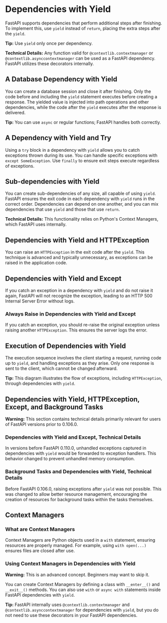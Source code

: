 # Dependencies with Yield

FastAPI supports dependencies that perform additional steps after finishing. To implement this, use `yield` instead of `return`, placing the extra steps after the `yield`.

**Tip:** Use `yield` only once per dependency.

**Technical Details:**
Any function valid for `@contextlib.contextmanager` or `@contextlib.asynccontextmanager` can be used as a FastAPI dependency. FastAPI utilizes these decorators internally.

## A Database Dependency with Yield

You can create a database session and close it after finishing. Only the code before and including the `yield` statement executes before creating a response. The yielded value is injected into path operations and other dependencies, while the code after the `yield` executes after the response is delivered.

**Tip:** You can use `async` or regular functions; FastAPI handles both correctly.

## A Dependency with Yield and Try

Using a `try` block in a dependency with `yield` allows you to catch exceptions thrown during its use. You can handle specific exceptions with `except SomeException`. Use `finally` to ensure exit steps execute regardless of exceptions.

## Sub-dependencies with Yield

You can create sub-dependencies of any size, all capable of using `yield`. FastAPI ensures the exit code in each dependency with `yield` runs in the correct order. Dependencies can depend on one another, and you can mix dependencies that use `yield` and those that use `return`.

**Technical Details:** This functionality relies on Python's Context Managers, which FastAPI uses internally.

## Dependencies with Yield and HTTPException

You can raise an `HTTPException` in the exit code after the `yield`. This technique is advanced and typically unnecessary, as exceptions can be raised in the application code.

## Dependencies with Yield and Except

If you catch an exception in a dependency with `yield` and do not raise it again, FastAPI will not recognize the exception, leading to an HTTP 500 Internal Server Error without logs.

### Always Raise in Dependencies with Yield and Except

If you catch an exception, you should re-raise the original exception unless raising another `HTTPException`. This ensures the server logs the error.

## Execution of Dependencies with Yield

The execution sequence involves the client starting a request, running code up to `yield`, and handling exceptions as they arise. Only one response is sent to the client, which cannot be changed afterward.

**Tip:** This diagram illustrates the flow of exceptions, including `HTTPException`, through dependencies with `yield`.

## Dependencies with Yield, HTTPException, Except, and Background Tasks

**Warning:** This section contains technical details primarily relevant for users of FastAPI versions prior to 0.106.0.

### Dependencies with Yield and Except, Technical Details

In versions before FastAPI 0.110.0, unhandled exceptions captured in dependencies with `yield` would be forwarded to exception handlers. This behavior changed to prevent unhandled memory consumption.

### Background Tasks and Dependencies with Yield, Technical Details

Before FastAPI 0.106.0, raising exceptions after `yield` was not possible. This was changed to allow better resource management, encouraging the creation of resources for background tasks within the tasks themselves.

## Context Managers

### What are Context Managers

Context Managers are Python objects used in a `with` statement, ensuring resources are properly managed. For example, using `with open(...)` ensures files are closed after use.

### Using Context Managers in Dependencies with Yield

**Warning:** This is an advanced concept. Beginners may want to skip it.

You can create Context Managers by defining a class with `__enter__()` and `__exit__()` methods. You can also use `with` or `async with` statements inside FastAPI dependencies with `yield`.

**Tip:** FastAPI internally uses `@contextlib.contextmanager` and `@contextlib.asynccontextmanager` for dependencies with `yield`, but you do not need to use these decorators in your FastAPI dependencies.
